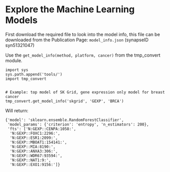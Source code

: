 # Explore the Machine Learning Models

First download the required file to look into the model info, this file can be downloaded from the Publication Page: `model_info.json` (synapseID syn51321047)


Use the `get_model_info(method, platform, cancer)` from the tmp_convert module.
```
import sys
sys.path.append('tools/')
import tmp_convert


# Example: top model of SK Grid, gene expression only model for breast cancer
tmp_convert.get_model_info('skgrid', 'GEXP', 'BRCA')
```

Will return:
```
{'model': 'sklearn.ensemble.RandomForestClassifier',
 'model_params': {'criterion': 'entropy', 'n_estimators': 200},
 'fts': ['N:GEXP::CENPA:1058:',
  'N:GEXP::FOXC1:2296:',
  'N:GEXP::ESR1:2099:',
  'N:GEXP::MBOAT1:154141:',
  'N:GEXP::MIA:8190:',
  'N:GEXP::ANXA3:306:',
  'N:GEXP::WDR67:93594:',
  'N:GEXP::NAT1:9:',
  'N:GEXP::EXO1:9156:']}
```
